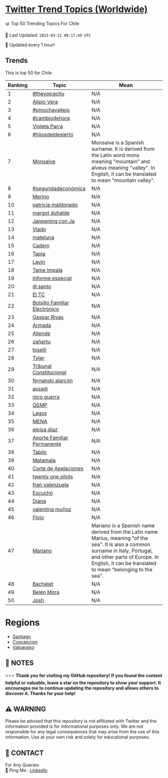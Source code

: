 [Twitter Trend Topics (Worldwide)](https://github.com/ErcinDedeoglu/Twitter-Trend-Topics)
==========


📊 Top 50 Trending Topics For Chile

📆 Last Updated: `2023-03-21 09:17:49 UTC`

🔧 Updated every 1 hour!


## Trends

This is top 50 for Chile

| Ranking | Topic | Mean |
| ------- | ------------ | ------------ |
| 1 | [#thevoicechv](http://twitter.com/search?q=%23thevoicechv) | N/A |
| 2 | [Alipio Vera](http://twitter.com/search?q=Alipio+Vera) | N/A |
| 3 | [#pinochavallejo](http://twitter.com/search?q=%23pinochavallejo) | N/A |
| 4 | [#cambiodehora](http://twitter.com/search?q=%23cambiodehora) | N/A |
| 5 | [Violeta Parra](http://twitter.com/search?q=Violeta+Parra) | N/A |
| 6 | [#hijosdeldesierto](http://twitter.com/search?q=%23hijosdeldesierto) | N/A |
| 7 | [Monsalve](http://twitter.com/search?q=Monsalve) | Monsalve is a Spanish surname. It is derived from the Latin word mons meaning "mountain" and alveus meaning "valley". In English, it can be translated to mean "mountain valley". |
| 8 | [#seguridadeconómica](http://twitter.com/search?q=%23seguridadecon%c3%b3mica) | N/A |
| 9 | [Merino](http://twitter.com/search?q=Merino) | N/A |
| 10 | [patricia maldonado](http://twitter.com/search?q=patricia+maldonado) | N/A |
| 11 | [margot duhalde](http://twitter.com/search?q=margot+duhalde) | N/A |
| 12 | [Jappening con Ja](http://twitter.com/search?q=Jappening+con+Ja) | N/A |
| 13 | [Vlado](http://twitter.com/search?q=Vlado) | N/A |
| 14 | [mateluna](http://twitter.com/search?q=mateluna) | N/A |
| 15 | [Cadem](http://twitter.com/search?q=Cadem) | N/A |
| 16 | [Tapia](http://twitter.com/search?q=Tapia) | N/A |
| 17 | [Lavin](http://twitter.com/search?q=Lavin) | N/A |
| 18 | [Tame Impala](http://twitter.com/search?q=Tame+Impala) | N/A |
| 19 | [informe especial](http://twitter.com/search?q=informe+especial) | N/A |
| 20 | [di santo](http://twitter.com/search?q=di+santo) | N/A |
| 21 | [El TC](http://twitter.com/search?q=El+TC) | N/A |
| 22 | [Bolsillo Familiar Electrónico](http://twitter.com/search?q=Bolsillo+Familiar+Electr%c3%b3nico) | N/A |
| 23 | [Gaspar Rivas](http://twitter.com/search?q=Gaspar+Rivas) | N/A |
| 24 | [Armada](http://twitter.com/search?q=Armada) | N/A |
| 25 | [Allende](http://twitter.com/search?q=Allende) | N/A |
| 26 | [zañartu](http://twitter.com/search?q=za%c3%b1artu) | N/A |
| 27 | [toselli](http://twitter.com/search?q=toselli) | N/A |
| 28 | [Tyler](http://twitter.com/search?q=Tyler) | N/A |
| 29 | [Tribunal Constitucional](http://twitter.com/search?q=Tribunal+Constitucional) | N/A |
| 30 | [fernando alarcón](http://twitter.com/search?q=fernando+alarc%c3%b3n) | N/A |
| 31 | [assadi](http://twitter.com/search?q=assadi) | N/A |
| 32 | [nico guerra](http://twitter.com/search?q=nico+guerra) | N/A |
| 33 | [QSMP](http://twitter.com/search?q=QSMP) | N/A |
| 34 | [Lagos](http://twitter.com/search?q=Lagos) | N/A |
| 35 | [MENA](http://twitter.com/search?q=MENA) | N/A |
| 36 | [eloísa díaz](http://twitter.com/search?q=elo%c3%adsa+d%c3%adaz) | N/A |
| 37 | [Aporte Familiar Permanente](http://twitter.com/search?q=Aporte+Familiar+Permanente) | N/A |
| 38 | [Tabilo](http://twitter.com/search?q=Tabilo) | N/A |
| 39 | [Matamala](http://twitter.com/search?q=Matamala) | N/A |
| 40 | [Corte de Apelaciones](http://twitter.com/search?q=Corte+de+Apelaciones) | N/A |
| 41 | [twenty one pilots](http://twitter.com/search?q=twenty+one+pilots) | N/A |
| 42 | [fran valenzuela](http://twitter.com/search?q=fran+valenzuela) | N/A |
| 43 | [Escuchó](http://twitter.com/search?q=Escuch%c3%b3) | N/A |
| 44 | [Diana](http://twitter.com/search?q=Diana) | N/A |
| 45 | [valentina muñoz](http://twitter.com/search?q=valentina+mu%c3%b1oz) | N/A |
| 46 | [Flojo](http://twitter.com/search?q=Flojo) | N/A |
| 47 | [Mariano](http://twitter.com/search?q=Mariano) | Mariano is a Spanish name derived from the Latin name Marius, meaning "of the sea". It is also a common surname in Italy, Portugal, and other parts of Europe. In English, it can be translated to mean "belonging to the sea". |
| 48 | [Bachelet](http://twitter.com/search?q=Bachelet) | N/A |
| 49 | [Belén Mora](http://twitter.com/search?q=Bel%c3%a9n+Mora) | N/A |
| 50 | [Josh](http://twitter.com/search?q=Josh) | N/A |



# Regions

* [Santiago](</Chile/Santiago.md>)
* [Concepcion](</Chile/Concepcion.md>)
* [Valparaiso](</Chile/Valparaiso.md>)



## 📝 NOTES

⭐⭐⭐ **Thank you for visiting my GitHub repository! If you found the content helpful or valuable, leave a star on the repository to show your support. It encourages me to continue updating the repository and allows others to discover it. Thanks for your help!**


## ⚠️ WARNING

Please be advised that this repository is not affiliated with Twitter and the information provided is for informational purposes only. We are not responsible for any legal consequences that may arise from the use of this information. Use at your own risk and solely for educational purposes.


## 📨 CONTACT

 For Any Queries:  
            🏓 Ping Me : [LinkedIn](https://www.linkedin.com/in/ercindedeoglu/)
